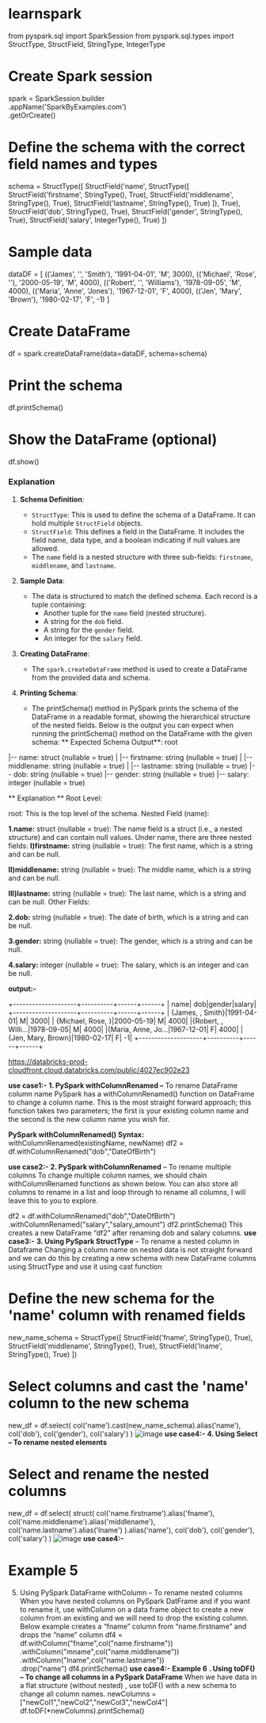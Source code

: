 # learnspark
from pyspark.sql import SparkSession
from pyspark.sql.types import StructType, StructField, StringType, IntegerType

# Create Spark session
spark = SparkSession.builder \
    .appName('SparkByExamples.com') \
    .getOrCreate()

# Define the schema with the correct field names and types
schema = StructType([
    StructField('name', StructType([
        StructField('firstname', StringType(), True),
        StructField('middlename', StringType(), True),
        StructField('lastname', StringType(), True)
    ]), True),
    StructField('dob', StringType(), True),
    StructField('gender', StringType(), True),
    StructField('salary', IntegerType(), True)
])

# Sample data
dataDF = [
    (('James', '', 'Smith'), '1991-04-01', 'M', 3000),
    (('Michael', 'Rose', ''), '2000-05-19', 'M', 4000),
    (('Robert', '', 'Williams'), '1978-09-05', 'M', 4000),
    (('Maria', 'Anne', 'Jones'), '1967-12-01', 'F', 4000),
    (('Jen', 'Mary', 'Brown'), '1980-02-17', 'F', -1)
]

# Create DataFrame
df = spark.createDataFrame(data=dataDF, schema=schema)

# Print the schema
df.printSchema()

# Show the DataFrame (optional)
df.show()


### Explanation

1. **Schema Definition**:
    - `StructType`: This is used to define the schema of a DataFrame. It can hold multiple `StructField` objects.
    - `StructField`: This defines a field in the DataFrame. It includes the field name, data type, and a boolean indicating if null values are allowed.
    - The `name` field is a nested structure with three sub-fields: `firstname`, `middlename`, and `lastname`.

2. **Sample Data**:
    - The data is structured to match the defined schema. Each record is a tuple containing:
        - Another tuple for the `name` field (nested structure).
        - A string for the `dob` field.
        - A string for the `gender` field.
        - An integer for the `salary` field.

3. **Creating DataFrame**:
    - The `spark.createDataFrame` method is used to create a DataFrame from the provided data and schema.

4. **Printing Schema**:
    - The printSchema() method in PySpark prints the schema of the DataFrame in a readable format, showing the hierarchical structure of the 
      nested fields. Below is the output you can expect when running the printSchema() method on the DataFrame with the given schema:
** Expected Schema Output**:
root

 |-- name: struct (nullable = true)
 |    |-- firstname: string (nullable = true)
 |    |-- middlename: string (nullable = true)
 |    |-- lastname: string (nullable = true)
 |-- dob: string (nullable = true)
 |-- gender: string (nullable = true)
 |-- salary: integer (nullable = true)
 
** Explanation **
Root Level:

root: This is the top level of the schema.
Nested Field (name):

**1.name:** struct (nullable = true): The name field is a struct (i.e., a nested structure) and can contain null values.
Under name, there are three nested fields:
**I)firstname:** string (nullable = true): The first name, which is a string and can be null.

**II)middlename:** string (nullable = true): The middle name, which is a string and can be null.

**III)lastname:** string (nullable = true): The last name, which is a string and can be null.
Other Fields:

**2.dob:** string (nullable = true): The date of birth, which is a string and can be null.

**3.gender:** string (nullable = true): The gender, which is a string and can be null.

**4.salary:** integer (nullable = true): The salary, which is an integer and can be null.

**output:-**

+--------------------+----------+------+------+
|                name|       dob|gender|salary|
+--------------------+----------+------+------+
|   {James, , Smith}|1991-04-01|     M|  3000|
| {Michael, Rose, }|2000-05-19|     M|  4000|
|{Robert, , Willi...|1978-09-05|     M|  4000|
|{Maria, Anne, Jo...|1967-12-01|     F|  4000|
| {Jen, Mary, Brown}|1980-02-17|     F|    -1|
+--------------------+----------+------+------+

https://databricks-prod-cloudfront.cloud.databricks.com/public/4027ec902e23

**use case1:-**
**1. PySpark withColumnRenamed –** To rename DataFrame column name
PySpark has a withColumnRenamed() function on DataFrame to change a column name. This is the most straight forward approach; this function takes two parameters; the first is your existing column name and the second is the new column name you wish for.

**PySpark withColumnRenamed() Syntax:** 
withColumnRenamed(existingName, newName)
df2 = df.withColumnRenamed("dob","DateOfBirth")

**use case2:-**
**2. PySpark withColumnRenamed** – To rename multiple columns
To change multiple column names, we should chain withColumnRenamed functions as shown below. You can also store all columns to rename in a list and loop through to rename all columns, I will leave this to you to explore.


df2 = df.withColumnRenamed("dob","DateOfBirth") \
    .withColumnRenamed("salary","salary_amount")
df2.printSchema()
This creates a new DataFrame “df2” after renaming dob and salary columns.
**use case3:-**
**3. Using PySpark StructType** – To rename a nested column in Dataframe
Changing a column name on nested data is not straight forward and we can do this by creating a new schema with new DataFrame columns using StructType and use it using cast function 

# Define the new schema for the 'name' column with renamed fields
new_name_schema = StructType([
    StructField('fname', StringType(), True),
    StructField('middlename', StringType(), True),
    StructField('lname', StringType(), True)
])

# Select columns and cast the 'name' column to the new schema
new_df = df.select(
    col('name').cast(new_name_schema).alias('name'),
    col('dob'),
    col('gender'),
    col('salary')
)
![image](https://github.com/DivyaRajurkar/learnspark/assets/75663254/889f13a4-eb73-4e27-8c6e-1288a72ef01a)
**use case4:-**
**4. Using Select – To rename nested elements**
# Select and rename the nested columns
new_df = df.select(
    struct(
        col('name.firstname').alias('fname'),
        col('name.middlename').alias('middlename'),
        col('name.lastname').alias('lname')
    ).alias('name'),
    col('dob'),
    col('gender'),
    col('salary')
)
![image](https://github.com/DivyaRajurkar/learnspark/assets/75663254/b98f1623-aa34-4bce-86c4-03369536914a)
**use case4:-**
# Example 5
5. Using PySpark DataFrame withColumn – To rename nested columns
When you have nested columns on PySpark DatFrame and if you want to rename it, use withColumn on a data frame object to create a new column from an existing and we will need to drop the existing column. Below example creates a “fname” column from “name.firstname” and drops the “name” column
df4 = df.withColumn("fname",col("name.firstname")) \
      .withColumn("mname",col("name.middlename")) \
      .withColumn("lname",col("name.lastname")) \
      .drop("name")
df4.printSchema()
**use case4:-**
**Example 6**
**. Using toDF() – To change all columns in a PySpark DataFrame**
When we have data in a flat structure (without nested) , use toDF() with a new schema to change all column names.
newColumns = ["newCol1","newCol2","newCol3","newCol4"]
df.toDF(*newColumns).printSchema()
